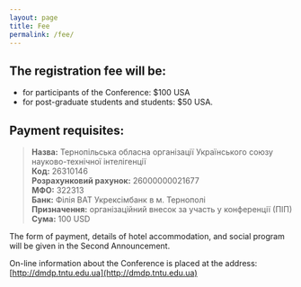 ```yaml
---
layout: page
title: Fee
permalink: /fee/
---
```



##  The registration fee will be:
  - for participants of the Conference: $100 USA
  - for post-graduate students and students: $50 USA.

## Payment requisites:  


> **Назва:** Тернопільська обласна організації Українського союзу науково-технічної інтелігенції  
> **Код:** 26310146  
> **Розрахунковий рахунок:** 26000000021677  
> **МФО:** 322313  
> **Банк:** Філія ВАТ Укрексімбанк в м. Тернополі  
> **Призначення:** організаційний внесок за участь у конференції (ПІП)  
> **Сума:** 100 USD  

  
The form of payment, details of hotel accommodation, and social program will be given in the Second Announcement.


On-line information about the Conference is placed at the address:
[http://dmdp.tntu.edu.ua](http://dmdp.tntu.edu.ua)

